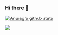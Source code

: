 ### Hi there 👋

<!--
**xiaohui-c/xiaohui-c** is a ✨ _special_ ✨ repository because its `README.md` (this file) appears on your GitHub profile.

Here are some ideas to get you started:

- 🔭 I’m currently working on ...
- 🌱 I’m currently learning ...
- 👯 I’m looking to collaborate on ...
- 🤔 I’m looking for help with ...
- 💬 Ask me about ...
- 📫 How to reach me: ...
- 😄 Pronouns: ...
- ⚡ Fun fact: ...
-->
[![Anurag's github stats](https://github-readme-stats.vercel.app/api?username=xiaohui-c)](https://github.com/anuraghazra/github-readme-stats)

![](https://img.shields.io/badge/<language>-<Javascript>-<language>-<Javascript>-informational?style=flat&logo=<LOGO_NAME>&logoColor=white&color=2bbc8a)


